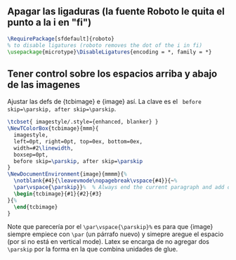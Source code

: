 ## Apagar las ligaduras (la fuente Roboto le quita el punto a la i en "fi")
```latex
\RequirePackage[sfdefault]{roboto}
% to disable ligatures (roboto removes the dot of the i in fi)
\usepackage{microtype}\DisableLigatures{encoding = *, family = *}
```


## Tener control sobre los espacios arriba y abajo de las imagenes
Ajustar las defs de {tcbimage} e {image} así. La clave es el ` before skip=\parskip, after skip=\parskip`.
```latex
\tcbset{ imagestyle/.style={enhanced, blanker} }
\NewTColorBox{tcbimage}{mmm}{
  imagestyle,
  left=0pt, right=0pt, top=0ex, bottom=0ex,
  width=#2\linewidth,
  boxsep=0pt,
  before skip=\parskip, after skip=\parskip
}
\NewDocumentEnvironment{image}{mmmm}{%
  \notblank{#4}{\leavevmode\nopagebreak\vspace{#4}}{~%
  \par\vspace{\parskip}}%  % Always end the current paragraph and add one parskip
  \begin{tcbimage}{#1}{#2}{#3}
}{%
  \end{tcbimage}
}
```
Note que parecería por el  `\par\vspace{\parskip}%` es para que {image} siempre empiece con `\par` (un párrafo nuevo) y simepre aregue el espacio (por si no está en vertical mode). Latex se encarga de no agregar dos `\parskip` por la forma en la que combina unidades de glue.

